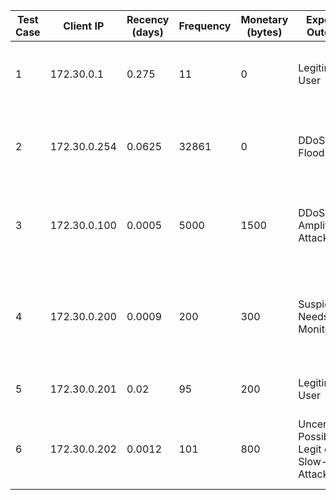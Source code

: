 | Test Case | Client IP       | Recency (days) | Frequency | Monetary (bytes) | Expected Outcome                          | Reason                                                                 |
|-----------|------------------|----------------|-----------|------------------|-------------------------------------------|------------------------------------------------------------------------|
| 1         | 172.30.0.1       | 0.275          | 11        | 0                | Legitimate User                           | Low frequency, recency not very recent                                |
| 2         | 172.30.0.254     | 0.0625         | 32861     | 0                | DDoS - Flood Attack                       | Very recent, high frequency, tiny packets                             |
| 3         | 172.30.0.100     | 0.0005         | 5000      | 1500             | DDoS - Amplification Attack               | Very recent, high frequency, large packets                            |
| 4         | 172.30.0.200     | 0.0009         | 200       | 300              | Suspicious - Needs Monitoring             | Very recent, moderately high frequency, average-size packets          |
| 5         | 172.30.0.201     | 0.02           | 95        | 200              | Legitimate User                           | Frequency below threshold                                             |
| 6         | 172.30.0.202     | 0.0012         | 101       | 800              | Uncertain - Possibly Legit or Slow-Rate Attack | Just over frequency threshold, but not extremely suspicious      |
